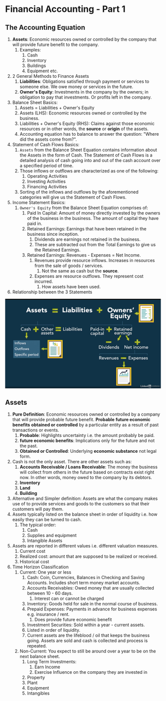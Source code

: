# Financial Accounting - Part 1

## The Accounting Equation

1. __Assets__: Economic resources owned or controlled by the company that will provide future benefit to the company. 
   1. Examples:
      1. Cash
      2. Inventory
      3. Buildings
      4. Equipment etc.
2. 2 General Methods to Finance Assets
   1. __Liabilities__: Obligations satisfied through payment or services to someone else. We owe money or services in the future.
   2. __Owner's Equity__: Investments in the company by the owners; in obligation to pay that investments. Or profits left in the company. 
3. Balance Sheet Basics:
   1. Assets = Liabilities + Owner's Equity
   2. Assets (LHS): Economic resources owned or controlled by the business.
   3. Liabilities + Owner's Equity (RHS): Claims against those economic resources or in other words, the __source__ or __origin__ of the assets. 
   4. Accounting equation has to balance to answer the question: "Where did the assets come from?".
4. Statement of Cash Flows Basics:
   1. ``Assets`` from the Balance Sheet Equation contains information about the Assets in the form of Cash. The Statement of Cash Flows is a detailed analysis of cash going into and out of the cash account over a specified period of time. 
   2. Those inflows or outflows are characterized as one of the following:
      1. Operating Activities
      2. Investing Activities
      3. Financing Activities
   3. Sorting of the inflows and outflows by the aforementioned categories will give us the Statement of Cash Flows. 
5. Income Statement Basics:
   1. ``Owner's Equity`` from the Balance Sheet Equation comprises of:
      1. Paid In Capital: Amount of money directly invested by the owners of the business in the business. The amount of capital they have paid in.
      2. Retained Earnings: Earnings that have been retained in the business since inception.
         1. Dividends are earnings not retained in the business.
         2. These are subtracted out from the Total Earnings to give us the Retained Earnings.
      3.  Retained Earnings: Revenues - Expenses = Net Income.
          1.  Revenues provide resource inflows. Increases in resources from the sale of goods / services.
              1.  Not the same as cash but the __source__.
          2.  Expenses are resource outflows. They represent cost incurred.
              1.  How assets have been used.
6. Relationship between the 3 Statements

![image](./pics/RelationshipBetweenAll.png)

## Assets

1. __Pure Definition__: Economic resources owned or controlled by a company that will provide probable future benefit. __Probable__ __future economic benefits__ __obtained or controlled__ by a particular entity as a result of past transactions or events.
   1. __Probable__: Highlights uncertainty i.e. the amount probably be paid.
   2. __future economic benefits__: Implications only for the future and not the past. 
   3. __Obtained or Controlled__: Underlying __economic substance__ not legal form. 
2. Cash is not the only asset. There are other assets such as:
   1. __Accounts Receivable / Loans Receivable__: The money the business will collect from others in the future based on contracts exist right now. In other words, money owed to the company by its debtors.
   2. __Inventory__
   3. __Land__
   4. __Building__ 
3. Alternative and Simpler definition: Assets are what the company makes use of to provide services and goods to the customers so that their customers will pay them.
4. Assets typically listed on the balance sheet in order of liquidity i.e. how easily they can be turned to cash.
   1. The typical order:
      1. Cash
      2. Supplies and equipment
      3. Intangible Assets
5. Assets are reported in different values i.e. different valuation measures.
   1. Current cost
   2. Realized cost: amount that are supposed to be realized or received.
   3. Historical cost
6. Time Horizon Classification
   1. Current: One year or less
      1. Cash: Coin, Currencies, Balances in Checking and Saving Accounts. Includes short term money market accounts.
      2. Accounts Receivables: Owed money that are usually collected between 10 - 60 days.
         1. Interest can or cannot be charged
      3. Inventory: Goods held for sale in the normal course of business.
      4. Prepaid Expenses: Payments in advance for business expenses e.g. insurance / rent.
         1. Does provide future economic benefit
      5. Investment Securities: Sold within a year - current assets.
      6. Listed in order of liquidity. 
      7. Current assets are the lifeblood / oil that keeps the business going. Assets are sold and cash is collected and process is repeated. 
   2. Non-Current: You expect to still be around over a year to be on the next balance sheet.
      1. Long Term Investments: 
         1. Earn Income
         2. Exercise Influence on the company they are invested in
      2. Property
      3. Plant
      4. Equipment
      5. Intangibles

